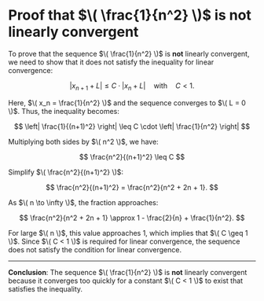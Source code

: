 # Proof that $\( \frac{1}{n^2} \)$ is not linearly convergent

To prove that the sequence $\( \frac{1}{n^2} \)$ is **not** linearly convergent, we need to show that it does not satisfy the inequality for linear convergence:

$$
|x_{n+1} + L| \leq C \cdot |x_n + L| \quad \text{with} \quad C < 1.
$$

Here, $\( x_n = \frac{1}{n^2} \)$ and the sequence converges to $\( L = 0 \)$. Thus, the inequality becomes:

$$
\left| \frac{1}{(n+1)^2} \right| \leq C \cdot \left| \frac{1}{n^2} \right|
$$

Multiplying both sides by $\( n^2 \)$, we have:

$$
\frac{n^2}{(n+1)^2} \leq C
$$

Simplify $\( \frac{n^2}{(n+1)^2} \)$:

$$
\frac{n^2}{(n+1)^2} = \frac{n^2}{n^2 + 2n + 1}.
$$

As $\( n \to \infty \)$, the fraction approaches:

$$
\frac{n^2}{n^2 + 2n + 1} \approx 1 - \frac{2}{n} + \frac{1}{n^2}.
$$

For large $\( n \)$, this value approaches 1, which implies that $\( C \geq 1 \)$. Since $\( C < 1 \)$ is required for linear convergence, the sequence does not satisfy the condition for linear convergence.

---

**Conclusion**: The sequence $\( \frac{1}{n^2} \)$ is **not** linearly convergent because it converges too quickly for a constant $\( C < 1 \)$ to exist that satisfies the inequality.
